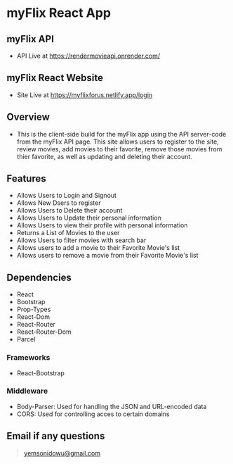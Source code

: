 # myFlix React App

## myFlix API

- API Live at https://rendermovieapi.onrender.com/

## myFlix React Website

- Site Live at https://myflixforus.netlify.app/login

## Overview

- This is the client-side build for the myFlix app using the API server-code from the myFlix API page. This site allows users to register to the site, review movies, add movies to their favorite, remove those movies from thier favorite, as well as updating and deleting their account.

## Features

- Allows Users to Login and Signout
- Allows New Dsers to register
- Allows Users to Delete their account
- Allows Users to Update their personal information
- Allows Users to view their profile with personal information
- Returns a List of Movies to the user
- Allows Users to filter movies with search bar
- Allows users to add a movie to their Favorite Movie's list
- Allows users to remove a movie from their Favorite Movie's list

## Dependencies

- React
- Bootstrap
- Prop-Types
- React-Dom
- React-Router
- React-Router-Dom
- Parcel

### Frameworks

- React-Bootstrap

### Middleware

- Body-Parser: Used for handling the JSON and URL-encoded data
- CORS: Used for controlling acces to certain domains

## Email if any questions

> yemsonidowu@gmail.com
